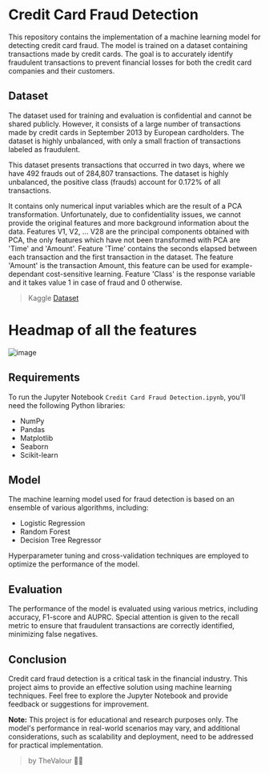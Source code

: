 # Credit Card Fraud Detection

This repository contains the implementation of a machine learning model for detecting credit card fraud. The model is trained on a dataset containing transactions made by credit cards. The goal is to accurately identify fraudulent transactions to prevent financial losses for both the credit card companies and their customers.

## Dataset

The dataset used for training and evaluation is confidential and cannot be shared publicly. However, it consists of a large number of transactions made by credit cards in September 2013 by European cardholders. The dataset is highly unbalanced, with only a small fraction of transactions labeled as fraudulent.

This dataset presents transactions that occurred in two days, where we have 492 frauds out of 284,807 transactions. The dataset is highly unbalanced, the positive class (frauds) account for 0.172% of all transactions.

It contains only numerical input variables which are the result of a PCA transformation. Unfortunately, due to confidentiality issues, we cannot provide the original features and more background information about the data. Features V1, V2, … V28 are the principal components obtained with PCA, the only features which have not been transformed with PCA are 'Time' and 'Amount'. Feature 'Time' contains the seconds elapsed between each transaction and the first transaction in the dataset. The feature 'Amount' is the transaction Amount, this feature can be used for example-dependant cost-sensitive learning. Feature 'Class' is the response variable and it takes value 1 in case of fraud and 0 otherwise.

>Kaggle [Dataset](https://www.kaggle.com/datasets/mlg-ulb/creditcardfraud/data) 

# Headmap of all the features

![image](https://github.com/TheValour/ML-Modal/assets/108991640/da343576-fc0a-4ba0-a40a-3a73b6fae526)

## Requirements

To run the Jupyter Notebook `Credit Card Fraud Detection.ipynb`, you'll need the following Python libraries:

- NumPy
- Pandas
- Matplotlib
- Seaborn
- Scikit-learn

## Model

The machine learning model used for fraud detection is based on an ensemble of various algorithms, including:

- Logistic Regression
- Random Forest
- Decision Tree Regressor

Hyperparameter tuning and cross-validation techniques are employed to optimize the performance of the model.

## Evaluation

The performance of the model is evaluated using various metrics, including accuracy, F1-score and AUPRC. Special attention is given to the recall metric to ensure that fraudulent transactions are correctly identified, minimizing false negatives.

## Conclusion

Credit card fraud detection is a critical task in the financial industry. This project aims to provide an effective solution using machine learning techniques. Feel free to explore the Jupyter Notebook and provide feedback or suggestions for improvement.

**Note:** This project is for educational and research purposes only. The model's performance in real-world scenarios may vary, and additional considerations, such as scalability and deployment, need to be addressed for practical implementation.

> by TheValour 🧑‍💻
